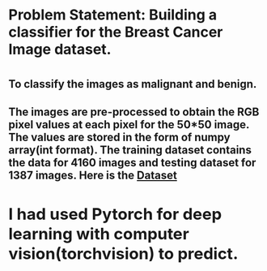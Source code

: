 <h1>Problem Statement: Building a classifier for the Breast Cancer Image dataset. <h1/>
<h2>To classify the images as malignant and benign.<h2/>
  
The images are pre-processed to obtain the RGB pixel values at each pixel for the 50*50 image. The values are stored in the form of numpy array(int format). The training dataset contains the data for 4160 images and testing dataset for 1387 images. Here is the
<a href="https://drive.google.com/drive/folders/1NblOOdNrirnYtTF1cO9GJtoqfSTgXZPX">Dataset<a/> <br>

<h2>I had used Pytorch for deep learning with computer vision(torchvision) to predict.</h2>

